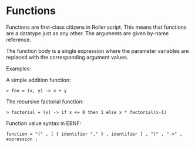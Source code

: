 # Functions

Functions are first-class citizens in Roller script.
This means that functions are a datatype just as any other.
The arguments are given by-name reference.

The function body is a single expression where the parameter variables are replaced with the corresponding argument values.

Examples:

A simple addition function:
```
> foo = (x, y) -> x + y
```

The recursive factorial function:
```
> factorial = (x) -> if x <= 0 then 1 else x * factorial(x-1)
```

Function value syntax in EBNF:
```
function = "(" , [ { identifier "," } , identifier ] , ")" , "->" , expression ;
```
